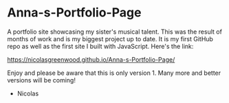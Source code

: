 # Anna-s-Portfolio-Page
A portfolio site showcasing my sister's musical talent. 
This was the result of months of work and is my biggest project up to date. It is my first GitHub repo as well as the first site I built with JavaScript.
Here's the link:

https://nicolasgreenwood.github.io/Anna-s-Portfolio-Page/

Enjoy and please be aware that this is only version 1. Many more and better versions will be coming!

- Nicolas
